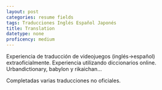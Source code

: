```yaml
---
layout: post
categories: resume fields
tags: Traducciones Inglés Español Japonés
title: Translation
datetype: none
proficency: medium
---
```


Experiencia de traducción de videojuegos (inglés->español) extraoficialmente. Experiencia utilizando diccionarios online. Urbandictionary, babylon y rikaichan...

Completadas varias traducciones no oficiales.